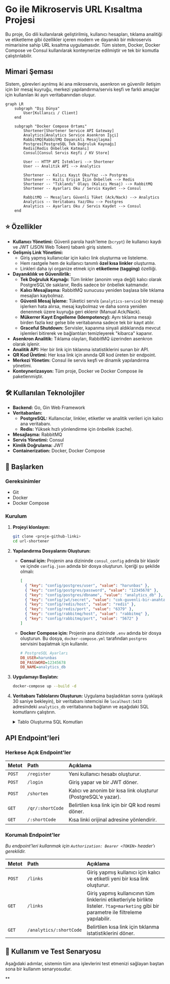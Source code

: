 # Go ile Mikroservis URL Kısaltma Projesi

Bu proje, Go dili kullanılarak geliştirilmiş, kullanıcı hesapları, tıklama analitiği ve etiketleme gibi özellikler içeren modern ve dayanıklı bir mikroservis mimarisine sahip URL kısaltma uygulamasıdır. Tüm sistem, Docker, Docker Compose ve Consul kullanılarak konteynerize edilmiştir ve tek bir komutla çalıştırılabilir.

## Mimari Şeması

Sistem, görevleri ayrılmış iki ana mikroservis, asenkron ve güvenilir iletişim için bir mesaj kuyruğu, merkezi yapılandırma/servis keşfi ve farklı amaçlar için kullanılan iki ayrı veritabanından oluşur.

```mermaid
graph LR
    subgraph "Dış Dünya"
        User[Kullanıcı / Client]
    end

    subgraph "Docker Compose Ortamı"
        Shortener[Shortener Service API Gateway]
        Analytics[Analytics Service Asenkron İşçi]
        RabbitMQ[RabbitMQ Dayanıklı Mesajlaşma]
        Postgres[PostgreSQL Tek Doğruluk Kaynağı]
        Redis[Redis Önbellek Katmanı]
        Consul[Consul Servis Keşfi / KV Store]

        User -- HTTP API İstekleri --> Shortener
        User -- Analitik API --> Analytics

        Shortener -- Kalıcı Kayıt Oku/Yaz --> Postgres
        Shortener -- Hızlı Erişim İçin Önbellek --> Redis
        Shortener -- "Tıklandı" Olayı (Kalıcı Mesaj) --> RabbitMQ
        Shortener -- Ayarları Oku / Servis Kaydet --> Consul

        RabbitMQ -- Mesajları Güvenli Tüket (Ack/Nack) --> Analytics
        Analytics -- Veritabanı Yaz/Oku --> Postgres
        Analytics -- Ayarları Oku / Servis Kaydet --> Consul
    end
```

## ⭐ Özellikler

- **Kullanıcı Yönetimi:** Güvenli parola hash'leme (`bcrypt`) ile kullanıcı kaydı ve JWT (JSON Web Token) tabanlı giriş sistemi.
- **Gelişmiş Link Yönetimi:**
    - Giriş yapmış kullanıcılar için kalıcı link oluşturma ve listeleme.
    - Hem rastgele hem de kullanıcı tanımlı **özel kısa linkler** oluşturma.
    - Linkleri daha iyi organize etmek için **etiketleme (tagging)** özelliği.
- **Dayanıklılık ve Güvenilirlik:**
    - **Tek Doğruluk Kaynağı:** Tüm linkler (anonim veya değil) kalıcı olarak PostgreSQL'de saklanır, Redis sadece bir önbellek katmanıdır.
    - **Kalıcı Mesajlaşma:** RabbitMQ sunucusu yeniden başlasa bile tıklama mesajları kaybolmaz.
    - **Güvenli Mesaj İşleme:** Tüketici servis (`analytics-service`) bir mesajı işlerken hata alırsa, mesaj kaybolmaz ve daha sonra yeniden denenmek üzere kuyruğa geri eklenir (Manual Ack/Nack).
    - **Mükerrer Kayıt Engelleme (Idempotency):** Aynı tıklama mesajı birden fazla kez gelse bile veritabanına sadece tek bir kayıt atılır.
    - **Graceful Shutdown:** Servisler, kapanma sinyali aldıklarında mevcut işlemleri bitirerek ve bağlantıları temizleyerek "kibarca" kapanır.
- **Asenkron Analitik:** Tıklama olayları, RabbitMQ üzerinden asenkron olarak işlenir.
- **Analitik API:** Her bir link için tıklanma istatistiklerini sunan bir API.
- **QR Kod Üretimi:** Her kısa link için anında QR kod üreten bir endpoint.
- **Merkezi Yönetim:** Consul ile servis keşfi ve dinamik yapılandırma yönetimi.
- **Konteynerizasyon:** Tüm proje, Docker ve Docker Compose ile paketlenmiştir.

## 🛠️ Kullanılan Teknolojiler

- **Backend:** Go, Gin Web Framework
- **Veritabanları:**
    - **PostgreSQL:** Kullanıcılar, linkler, etiketler ve analitik verileri için kalıcı ana veritabanı.
    - **Redis:** Yüksek hızlı yönlendirme için önbellek (cache).
- **Mesajlaşma:** RabbitMQ
- **Servis Yönetimi:** Consul
- **Kimlik Doğrulama:** JWT
- **Containerization:** Docker, Docker Compose

## 🚀 Başlarken

### Gereksinimler

- Git
- Docker
- Docker Compose

### Kurulum

1.  **Projeyi klonlayın:**
    ```sh
    git clone <proje-github-linki>
    cd url-shortener
    ```

2.  **Yapılandırma Dosyalarını Oluşturun:**
    * **Consul için:** Projenin ana dizininde `consul_config` adında bir klasör ve içinde `config.json` adında bir dosya oluşturun. İçeriği şu şekilde olmalı:
        ```json
        [
          { "key": "config/postgres/user", "value": "harunbas" },
          { "key": "config/postgres/password", "value": "12345678" },
          { "key": "config/postgres/dbname", "value": "analytics_db" },
          { "key": "config/jwt/secret", "value": "cok-guvenli-bir-anahtar" },
          { "key": "config/redis/host", "value": "redis" },
          { "key": "config/redis/port", "value": "6379" },
          { "key": "config/rabbitmq/host", "value": "rabbitmq" },
          { "key": "config/rabbitmq/port", "value": "5672" }
        ]
        ```
    * **Docker Compose için:** Projenin ana dizininde `.env` adında bir dosya oluşturun. Bu dosya, `docker-compose.yml` tarafından `postgres` servisini başlatmak için kullanılır.
        ```ini
        # PostgreSQL Ayarları
        DB_USER=harunbas
        DB_PASSWORD=12345678
        DB_NAME=analytics_db
        ```

3.  **Uygulamayı Başlatın:**
    ```sh
    docker-compose up --build -d
    ```

4.  **Veritabanı Tablolarını Oluşturun:**
    Uygulama başladıktan sonra (yaklaşık 30 saniye bekleyin), bir veritabanı istemcisi ile `localhost:5433` adresindeki `analytics_db` veritabanına bağlanın ve aşağıdaki SQL komutlarını çalıştırın.

    <details>
    <summary>Tablo Oluşturma SQL Komutları</summary>

    ```sql
    -- Kullanıcıları tutmak için
    CREATE TABLE users (
        id SERIAL PRIMARY KEY,
        email VARCHAR(255) UNIQUE NOT NULL,
        password_hash VARCHAR(255) NOT NULL,
        created_at TIMESTAMP WITH TIME ZONE DEFAULT NOW()
    );

    -- Linkleri ve sahiplerini tutmak için
    CREATE TABLE links (
        id SERIAL PRIMARY KEY,
        owner_id INTEGER REFERENCES users(id) ON DELETE CASCADE,
        short_code VARCHAR(50) UNIQUE NOT NULL,
        original_url TEXT NOT NULL,
        created_at TIMESTAMP WITH TIME ZONE DEFAULT NOW()
    );

    -- Tıklama olaylarını tutmak için
    CREATE TABLE clicks (
        id SERIAL PRIMARY KEY,
        short_code VARCHAR(50) NOT NULL,
        message_id VARCHAR(36) UNIQUE, -- Mükerrer kayıt engelleme için
        clicked_at TIMESTAMP WITH TIME ZONE DEFAULT NOW()
    );

    -- Benzersiz etiketleri saklamak için
    CREATE TABLE tags (
        id SERIAL PRIMARY KEY,
        name VARCHAR(50) UNIQUE NOT NULL
    );

    -- Linkler ve etiketler arasındaki ilişkiyi kuran köprü tablo
    CREATE TABLE link_tags (
        link_id INTEGER NOT NULL REFERENCES links(id) ON DELETE CASCADE,
        tag_id INTEGER NOT NULL REFERENCES tags(id) ON DELETE CASCADE,
        PRIMARY KEY (link_id, tag_id)
    );
    ```
    </details>

##  API Endpoint'leri

### Herkese Açık Endpoint'ler

| Metot | Path | Açıklama |
| :--- | :--- | :--- |
| `POST` | `/register` | Yeni kullanıcı hesabı oluşturur. |
| `POST` | `/login` | Giriş yapar ve bir JWT döner. |
| `POST` | `/shorten` | Kalıcı ve anonim bir kısa link oluşturur (PostgreSQL'e yazar). |
| `GET` | `/qr/:shortCode` | Belirtilen kısa link için bir QR kod resmi döner. |
| `GET` | `/:shortCode` | Kısa linki orijinal adresine yönlendirir. |

### Korumalı Endpoint'ler
*Bu endpoint'leri kullanmak için `Authorization: Bearer <TOKEN>` header'ı gereklidir.*

| Metot | Path | Açıklama |
| :--- | :--- | :--- |
| `POST` | `/links` | Giriş yapmış kullanıcı için kalıcı ve etiketli yeni bir kısa link oluşturur. |
| `GET` | `/links` | Giriş yapmış kullanıcının tüm linklerini etiketleriyle birlikte listeler. `?tag=marketing` gibi bir parametre ile filtreleme yapılabilir. |
| `GET` | `/analytics/:shortCode` | Belirtilen kısa link için tıklanma istatistiklerini döner. |

## 📖 Kullanım ve Test Senaryosu

Aşağıdaki adımlar, sistemin tüm ana işlevlerini test etmenizi sağlayan baştan sona bir kullanım senaryosudur.

**